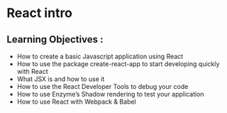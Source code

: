 # React intro
## Learning Objectives :
-   How to create a basic Javascript application using React
-   How to use the package create-react-app to start developing quickly with React
-   What JSX is and how to use it
-   How to use the React Developer Tools to debug your code
-   How to use Enzyme’s Shadow rendering to test your application
-   How to use React with Webpack & Babel